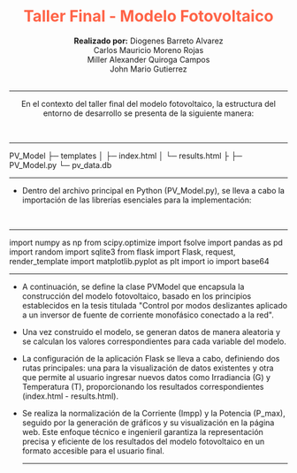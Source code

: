 <div align="center">
	<h1 style="color:Tomato;"><strong>Taller Final - Modelo Fotovoltaico</strong></h1>
	<strong>Realizado por:</strong> Diogenes Barreto Alvarez<br>
  Carlos Mauricio Moreno Rojas<br>
  Miller Alexander Quiroga Campos<br>
  John Mario Gutierrez<br>
</div>
<br><hr>
<div align="center">
En el contexto del taller final del modelo fotovoltaico, la estructura del entorno de desarrollo se presenta de la siguiente manera:
</div>

<br><hr>
PV_Model
├─ templates
│  ├─ index.html
│  └─ results.html
├
├─ PV_Model.py
└─ pv_data.db
<br><hr>

- Dentro del archivo principal en Python (PV_Model.py), se lleva a cabo la importación de las librerías esenciales para la implementación:

<br><hr>
import numpy as np
from scipy.optimize import fsolve
import pandas as pd
import random
import sqlite3
from flask import Flask, request, render_template
import matplotlib.pyplot as plt
import io
import base64
<br><hr>


- A continuación, se define la clase PVModel que encapsula la construcción del modelo fotovoltaico, basado en los principios establecidos en la tesis titulada "Control por modos deslizantes aplicado a un inversor de fuente de corriente monofásico conectado a la red".

- Una vez construido el modelo, se generan datos de manera aleatoria y se calculan los valores correspondientes para cada variable del modelo.

- La configuración de la aplicación Flask se lleva a cabo, definiendo dos rutas principales: una para la visualización de datos existentes y otra que permite al usuario ingresar nuevos datos como Irradiancia (G) y Temperatura (T), proporcionando los resultados correspondientes (index.html - results.html).

- Se realiza la normalización de la Corriente (Impp) y la Potencia (P_max), seguido por la generación de gráficos y su visualización en la página web. Este enfoque técnico e ingenieril garantiza la representación precisa y eficiente de los resultados del modelo fotovoltaico en un formato accesible para el usuario final.
<br><hr>
  

